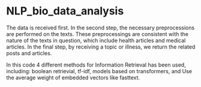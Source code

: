 # NLP_bio_data_analysis
The data is received first. In the second step, the necessary preprocessions are performed on the texts. These preprocessings are consistent with the nature of the texts in question, which include health articles and medical articles. In the final step, by receiving a topic or illness, we return the related posts and articles.

In this code 4 different methods for Information Retrieval has been used, including: boolean retrievial, tf-idf, models based on transformers, and Use the average weight of embedded vectors like fasttext.
